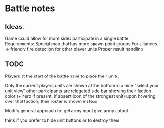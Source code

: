 # Battle notes

## Ideas:

Game could allow for more sides participate in a single battle. Requirements:
Special map that has more spawn point groups
For alliances -> friendly fire detection for other player units
Proper result handling

## TODO

Players at the start of the battle have to place their units.

Only the current players units are shown at the bottom in a nice "select your unit view"
other participants are relegated side bar showing their faction color (+ hero if present, if absent icon of the strongest unit)
upon hovering over that faction, their roster is shown instead

Modify general approach to:
get army input
give army output

think if you prefer to hide unit buttons or to destroy them